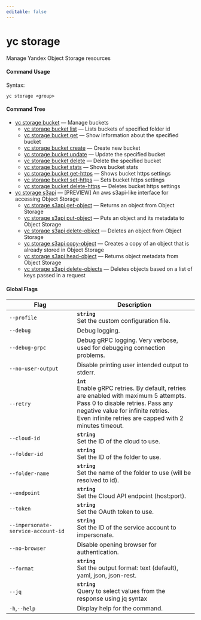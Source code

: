 ```yaml
---
editable: false
---
```


# yc storage

Manage Yandex Object Storage resources

#### Command Usage

Syntax: 

`yc storage <group>`

#### Command Tree

- [yc storage bucket](bucket/index.md) — Manage buckets
	- [yc storage bucket list](bucket/list.md) — Lists buckets of specified folder id
	- [yc storage bucket get](bucket/get.md) — Show information about the specified bucket
	- [yc storage bucket create](bucket/create.md) — Create new bucket
	- [yc storage bucket update](bucket/update.md) — Update the specified bucket
	- [yc storage bucket delete](bucket/delete.md) — Delete the specified bucket
	- [yc storage bucket stats](bucket/stats.md) — Shows bucket stats
	- [yc storage bucket get-https](bucket/get-https.md) — Shows bucket https settings
	- [yc storage bucket set-https](bucket/set-https.md) — Sets bucket https settings
	- [yc storage bucket delete-https](bucket/delete-https.md) — Deletes bucket https settings
- [yc storage s3api](s3api/index.md) — [PREVIEW] An aws s3api-like interface for accessing Object Storage
	- [yc storage s3api get-object](s3api/get-object.md) — Returns an object from Object Storage
	- [yc storage s3api put-object](s3api/put-object.md) — Puts an object and its metadata to Object Storage
	- [yc storage s3api delete-object](s3api/delete-object.md) — Deletes an object from Object Storage
	- [yc storage s3api copy-object](s3api/copy-object.md) — Creates a copy of an object that is already stored in Object Storage
	- [yc storage s3api head-object](s3api/head-object.md) — Returns object metadata from Object Storage
	- [yc storage s3api delete-objects](s3api/delete-objects.md) — Deletes objects based on a list of keys passed in a request

#### Global Flags

| Flag | Description |
|----|----|
|`--profile`|<b>`string`</b><br/>Set the custom configuration file.|
|`--debug`|Debug logging.|
|`--debug-grpc`|Debug gRPC logging. Very verbose, used for debugging connection problems.|
|`--no-user-output`|Disable printing user intended output to stderr.|
|`--retry`|<b>`int`</b><br/>Enable gRPC retries. By default, retries are enabled with maximum 5 attempts.<br/>Pass 0 to disable retries. Pass any negative value for infinite retries.<br/>Even infinite retries are capped with 2 minutes timeout.|
|`--cloud-id`|<b>`string`</b><br/>Set the ID of the cloud to use.|
|`--folder-id`|<b>`string`</b><br/>Set the ID of the folder to use.|
|`--folder-name`|<b>`string`</b><br/>Set the name of the folder to use (will be resolved to id).|
|`--endpoint`|<b>`string`</b><br/>Set the Cloud API endpoint (host:port).|
|`--token`|<b>`string`</b><br/>Set the OAuth token to use.|
|`--impersonate-service-account-id`|<b>`string`</b><br/>Set the ID of the service account to impersonate.|
|`--no-browser`|Disable opening browser for authentication.|
|`--format`|<b>`string`</b><br/>Set the output format: text (default), yaml, json, json-rest.|
|`--jq`|<b>`string`</b><br/>Query to select values from the response using jq syntax|
|`-h`,`--help`|Display help for the command.|
